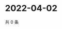 # 2022-04-02

共 0 条

<!-- BEGIN WEIBO -->
<!-- 最后更新时间 Sat Apr 02 2022 06:12:25 GMT+0800 (China Standard Time) -->

<!-- END WEIBO -->
